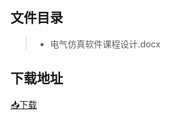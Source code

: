 ## 文件目录
> * 电气仿真软件课程设计.docx
## 下载地址
[📥下载](https://github.com/ZHlovecat/ycitedu/tree/main/%E7%9B%90%E5%9F%8E%E5%B7%A5%E5%AD%A6%E9%99%A2%E8%AF%BE%E7%A8%8B%E6%94%BB%E7%95%A5%E5%85%B1%E4%BA%AB%E8%AE%A1%E5%88%92/%E7%94%B5%E6%B0%94%E4%BB%BF%E7%9C%9F%E8%BD%AF%E4%BB%B6)
